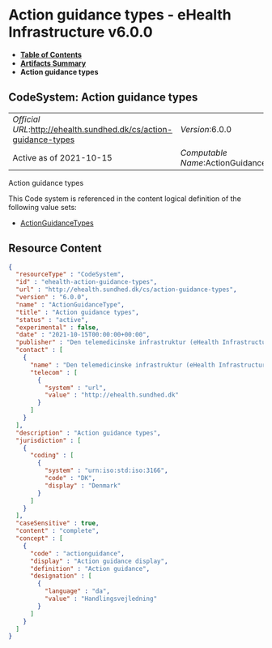# Action guidance types - eHealth Infrastructure v6.0.0

* [**Table of Contents**](toc.md)
* [**Artifacts Summary**](artifacts.md)
* **Action guidance types**

## CodeSystem: Action guidance types 

| | |
| :--- | :--- |
| *Official URL*:http://ehealth.sundhed.dk/cs/action-guidance-types | *Version*:6.0.0 |
| Active as of 2021-10-15 | *Computable Name*:ActionGuidanceType |

 
Action guidance types 

 This Code system is referenced in the content logical definition of the following value sets: 

* [ActionGuidanceTypes](ValueSet-ehealth-action-guidance-types.md)



## Resource Content

```json
{
  "resourceType" : "CodeSystem",
  "id" : "ehealth-action-guidance-types",
  "url" : "http://ehealth.sundhed.dk/cs/action-guidance-types",
  "version" : "6.0.0",
  "name" : "ActionGuidanceType",
  "title" : "Action guidance types",
  "status" : "active",
  "experimental" : false,
  "date" : "2021-10-15T00:00:00+00:00",
  "publisher" : "Den telemedicinske infrastruktur (eHealth Infrastructure)",
  "contact" : [
    {
      "name" : "Den telemedicinske infrastruktur (eHealth Infrastructure)",
      "telecom" : [
        {
          "system" : "url",
          "value" : "http://ehealth.sundhed.dk"
        }
      ]
    }
  ],
  "description" : "Action guidance types",
  "jurisdiction" : [
    {
      "coding" : [
        {
          "system" : "urn:iso:std:iso:3166",
          "code" : "DK",
          "display" : "Denmark"
        }
      ]
    }
  ],
  "caseSensitive" : true,
  "content" : "complete",
  "concept" : [
    {
      "code" : "actionguidance",
      "display" : "Action guidance display",
      "definition" : "Action guidance",
      "designation" : [
        {
          "language" : "da",
          "value" : "Handlingsvejledning"
        }
      ]
    }
  ]
}

```
